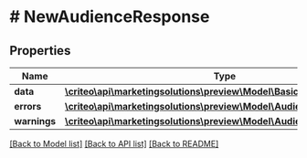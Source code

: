 # # NewAudienceResponse

## Properties

Name | Type | Description | Notes
------------ | ------------- | ------------- | -------------
**data** | [**\criteo\api\marketingsolutions\preview\Model\BasicAudienceDefinition**](BasicAudienceDefinition.md) |  |
**errors** | [**\criteo\api\marketingsolutions\preview\Model\AudienceError[]**](AudienceError.md) |  |
**warnings** | [**\criteo\api\marketingsolutions\preview\Model\AudienceWarning[]**](AudienceWarning.md) |  |

[[Back to Model list]](../../README.md#models) [[Back to API list]](../../README.md#endpoints) [[Back to README]](../../README.md)
